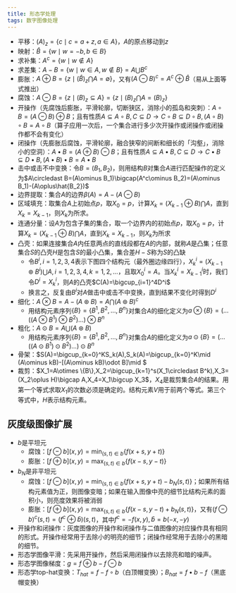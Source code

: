 ```yaml
---
title: 形态学处理
tags: 数字图像处理
---
```

- 平移：$(A)_z=\{c\mid c=a+z,a\in A\}$，$A$的原点移动到$z$
- 映射：$\hat{B}=\{w\mid w=-b,b\in B\}$
- 求补集：$A^c=\{w\mid w\notin A\}$
- 求差集：$A-B=\{w\mid w\in A,w \notin B\}=A\bigcup B^c$
- 膨胀：$A\oplus B=\{z\mid (\hat{B})_z\bigcap A=\emptyset\}$，又有$(A\ominus B)^c=A^c\oplus \hat{B}$（易从上面等式推出）
- 腐蚀：$A\ominus B=\{z\mid (B)_z \subseteq A\}=\{z\mid (B)_z\bigcap A=(B)_z\}$
- 开操作（先腐蚀后膨胀，平滑轮廓，切断狭区，消除小的孤岛和突刺）：$A\circ B=(A\ominus B)\oplus B$；且有性质$A\subseteq A\circ B,C\subseteq D \to C\circ B \subseteq D\circ B,(A \circ B)\circ B=A\circ B$（算子应用一次后，一个集合进行多少次开操作或闭操作或闭操作都不会有变化）
- 闭操作（先膨胀后腐蚀，平滑轮廓，融合狭窄的间断和细长的「沟壑」，消除小的空洞）：$A\bullet B=(A\oplus B)\ominus B$；且有性质$A\subseteq A\bullet B,C\subseteq D \to C\bullet B \subseteq D\bullet B,(A \bullet B)\bullet B=A\bullet B$
- 击中或击不中变换：令$B=(B_1,B_2)$，则用结构$B$对集合$A$进行匹配操作的定义为$A\circledast B=(A\ominus B_1)\bigcap(A^c\ominus B_2)=(A\ominus B_1)-(A\oplus\hat{B_2})$
- 边界提取：集合$A$的边界$\beta(A)=A-(A\ominus B)$
- 区域填充：取集合$A$上初始点$p$，取$X_0=p$，计算$X_k=(X_{k-1}\oplus B)\bigcap A$，直到$X_k=X_{k-1}$，则$X_k$为所求。
- 连通分量：设$A$为包含子集的集合，取一个边界内的初始点$p$，取$X_0=p$，计算$X_k=(X_{k-1}\oplus B)\bigcap A$，直到$X_k=X_{k-1}$，则$X_k$为所求
- 凸壳：如果连接集合$A$内任意两点的直线段都在$A$的内部，就称$A$是凸集；任意集合$S$的凸壳$H$是包含$S$的最小凸集，集合差$H-S$称为$S$的凸缺
  - 令$B^i,i=1,2,3,4$表示下图四个结构元（最外圈边缘四行），$X_k^i=(X_{k-1}\circledast B^i)\bigcup A ,i=1,2,3,4,k=1,2,\ldots$，且取$X_0^i=A$。当$X_k^i=X_{k-1}^i$时，我们令$D^i=X_k^i$，则$A$的凸壳$C(A)=\bigcup_{i=1}^4D^i$
  - 换言之，反复由$B^i$对$A$做击中或击不中变换，直到结果不变化时得到$D^i$
- 细化：$A\otimes B=A-(A\circledast B)=A\bigcap(A\circledast B)^c$
  - 用结构元素序列$\{B\}=\{B^1,B^2,\ldots,B^n\}$对集合$A$的细化定义为$a\otimes \{B\}=(\ldots((A\otimes B^1)\otimes B^2)\ldots)\otimes B^n$
- 粗化：$A\odot B=A\bigcup (A\circledast B)$
  - 用结构元素序列$\{B\}=\{B^1,B^2,\ldots,B^n\}$对集合$A$的细化定义为$a\odot \{B\}=(\ldots((A\odot B^1)\odot B^2)\ldots)\odot B^n$
- 骨架：$S(A)=\bigcup_{k=0}^KS_k(A),S_k(A)=\bigcup_{k=0}^K\mid (A\ominus kB)-[(A\ominus kB)\odot B]\mid $
- 裁剪：$X_1=A\otimes \{B\},X_2=\bigcup_{k=1}^s(X_1\circledast B^k),X_3=(X_2\oplus H)\bigcap A,X_4=X_1\bigcup X_3$，$X_4$是裁剪集合$A$的结果。用第一个等式求取$X_1$的次数必须是确定的。结构元素$V$用于前两个等式。第三个等式中，$H$表示结构元素。

## 灰度级图像扩展

- $b$是平坦元
  - 腐蚀：$[f\ominus b](x,y)=\min_{(s,t)\in b}\{f(x+s,y+t)\}$
  - 膨胀：$[f\oplus b](x,y)=\max_{(s,t)\in b}\{f(x-s,y-t)\}$
- $b_N$是非平坦元
  - 腐蚀：$[f\ominus b](x,y)=\min_{(s,t)\in b}\{f(x+s,y+t)-b_N(s,t)\}$；如果所有结构元素值为正，则图像变暗；如果在输入图像中亮的细节比结构元素的面积小，则亮度效果将被消弱
  - 膨胀：$[f\oplus b](x,y)=\max_{(s,t)\in b}\{f(x-s,y-t)+b_N(s,t)\}$，又有$(f\ominus b)^c(s,t)=(f^c\oplus\hat{b})(s,t)$，其中$f^c=-f(x,y),\hat{b}=b(-x,-y)$
- 开操作和闭操作：灰度图像的开操作和闭操作与二值图像的对应操作具有相同的形式。开操作经常用于去除小的明亮的细节；闭操作经常用于去除小的黑暗的细节。
- 形态学图像平滑：先采用开操作，然后采用闭操作以去除亮和暗的噪声。
- 形态学图像梯度：$g=f\oplus b-f\ominus b$
- 形态学top-hat变换：$T_{hat}=f-f\circ b$（白顶帽变换）；$B_{hat}=f\bullet b-f$（黑底帽变换）
